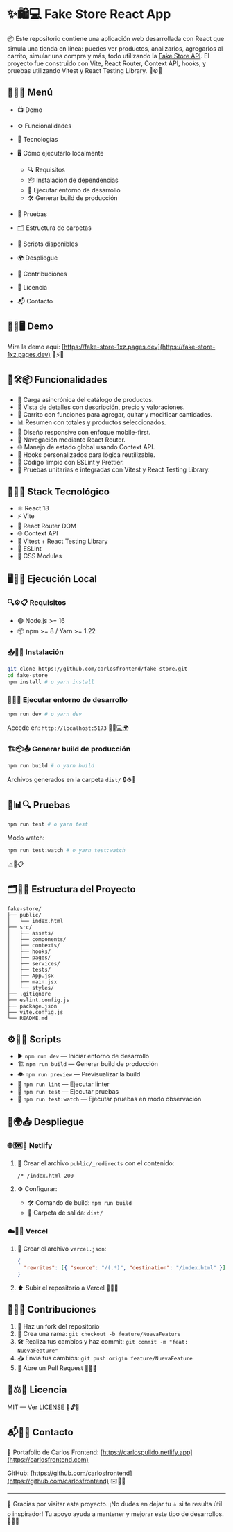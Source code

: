 # ✨🛍️💻 Fake Store React App

📦 Este repositorio contiene una aplicación web desarrollada con React que simula una tienda en línea: puedes ver productos, analizarlos, agregarlos al carrito, simular una compra y más, todo utilizando la [Fake Store API](https://fakestoreapi.com/). El proyecto fue construido con Vite, React Router, Context API, hooks, y pruebas utilizando Vitest y React Testing Library. 🧪⚙️🔗

## 📄📌🧭 Menú

- 📺 Demo
- ⚙️ Funcionalidades
- 🧰 Tecnologías
- 🖥️ Cómo ejecutarlo localmente

  - 🔍 Requisitos
  - 📦 Instalación de dependencias
  - 🚀 Ejecutar entorno de desarrollo
  - 🛠️ Generar build de producción

- 🧪 Pruebas
- 🗂️ Estructura de carpetas
- 📜 Scripts disponibles
- 🌍 Despliegue
- 🤝 Contribuciones
- 📄 Licencia
- 📬 Contacto

## 🧪🔗🖥️ Demo

Mira la demo aquí:
[https://fake-store-1xz.pages.dev](https://fake-store-1xz.pages.dev)
📱⚡🛒

## 🚀🛠️📦 Funcionalidades

- 🔄 Carga asincrónica del catálogo de productos.
- 📝 Vista de detalles con descripción, precio y valoraciones.
- 🛒 Carrito con funciones para agregar, quitar y modificar cantidades.
- 📊 Resumen con totales y productos seleccionados.
- 📱 Diseño responsive con enfoque mobile-first.
- 🧭 Navegación mediante React Router.
- 🌐 Manejo de estado global usando Context API.
- 🔁 Hooks personalizados para lógica reutilizable.
- 🧹 Código limpio con ESLint y Prettier.
- 🧪 Pruebas unitarias e integradas con Vitest y React Testing Library.

## 🧰🔧💡 Stack Tecnológico

- ⚛️ React 18
- ⚡ Vite
- 🧭 React Router DOM
- 🌐 Context API
- 🧪 Vitest + React Testing Library
- 🧹 ESLint
- 🎨 CSS Modules

## 🖥️🧪🔄 Ejecución Local

### 🔍⚙️📋 Requisitos

- 🟢 Node.js >= 16
- 📦 npm >= 8 / Yarn >= 1.22

### 📥📂🔧 Instalación

```bash
git clone https://github.com/carlosfrontend/fake-store.git
cd fake-store
npm install # o yarn install
```

### 🚀🧪🌐 Ejecutar entorno de desarrollo

```bash
npm run dev # o yarn dev
```

Accede en: `http://localhost:5173`
🧑‍💻💻🌍

### 🏗️📦📤 Generar build de producción

```bash
npm run build # o yarn build
```

Archivos generados en la carpeta `dist/`
🔒⚙️📁

## 🧪📊🔍 Pruebas

```bash
npm run test # o yarn test
```

Modo watch:

```bash
npm run test:watch # o yarn test:watch
```

📈🔁📋

## 🗂️📁🧱 Estructura del Proyecto

```
fake-store/
├── public/
│   └── index.html
├── src/
│   ├── assets/
│   ├── components/
│   ├── contexts/
│   ├── hooks/
│   ├── pages/
│   ├── services/
│   ├── tests/
│   ├── App.jsx
│   ├── main.jsx
│   └── styles/
├── .gitignore
├── eslint.config.js
├── package.json
├── vite.config.js
└── README.md
```

## ⚙️📜📌 Scripts

- ▶️ `npm run dev` — Iniciar entorno de desarrollo
- 🏗️ `npm run build` — Generar build de producción
- 👁️ `npm run preview` — Previsualizar la build
- 🧹 `npm run lint` — Ejecutar linter
- 🧪 `npm run test` — Ejecutar pruebas
- 🔁 `npm run test:watch` — Ejecutar pruebas en modo observación

## 🚀🌍📤 Despliegue

### 🌐🗺️🧭 Netlify

1. 📝 Crear el archivo `public/_redirects` con el contenido:

   ```
   /* /index.html 200
   ```

2. ⚙️ Configurar:

   - 🛠️ Comando de build: `npm run build`
   - 📂 Carpeta de salida: `dist/`

### ☁️📡🧭 Vercel

1. 📝 Crear el archivo `vercel.json`:

   ```json
   {
     "rewrites": [{ "source": "/(.*)", "destination": "/index.html" }]
   }
   ```

2. ⬆️ Subir el repositorio a Vercel
   🚀📁🔗

## 🙌👥🔧 Contribuciones

1. 🍴 Haz un fork del repositorio
2. 🌿 Crea una rama: `git checkout -b feature/NuevaFeature`
3. 🛠️ Realiza tus cambios y haz commit: `git commit -m "feat: NuevaFeature"`
4. 📤 Envía tus cambios: `git push origin feature/NuevaFeature`
5. 🔁 Abre un Pull Request
   🎯🧪🔄

## 📄⚖️📘 Licencia

MIT — Ver [LICENSE](./LICENSE)
📑🔓📝

## 📬👤🌐 Contacto

📝 Portafolio de Carlos Frontend: [https://carlospulido.netlify.app](https://carlosfrontend.com)

GitHub: [https://github.com/carlosfrontend](https://github.com/carlosfrontend)
✉️💬📡

---

🚀 Gracias por visitar este proyecto. ¡No dudes en dejar tu ⭐ si te resulta útil o inspirador! Tu apoyo ayuda a mantener y mejorar este tipo de desarrollos. 🙌💡✨
